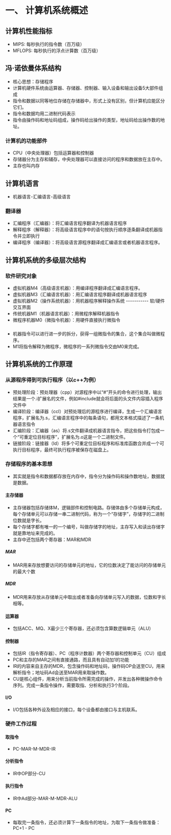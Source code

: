 # 一、 计算机系统概述
## 计算机性能指标
- MIPS: 每秒执行的指令数（百万级）
- MFLOPS: 每秒执行的浮点计算数（百万级）
## 冯·诺依曼体系结构
- 核心思想：存储程序
- 计算机硬件系统由运算器、存储器、控制器、输入设备和输出设备5大部件组成
- 指令和数据以同等地位存储在存储器中，形式上没有区别，但计算机应能区分它们。
- 指令和数据均用二进制代码表示
- 指令由操作码和地址码组成，操作码给出操作的类型，地址码给出操作数的地址。
### 计算机的功能部件
- CPU（中央处理器）包括运算器和控制器
- 存储器分为主存和辅存，中央处理器可以直接访问的程序和数据放在主存中。
- 主存也叫内存
## 计算机语言
- 机器语言-汇编语言-高级语言
### 翻译器
- 汇编程序（汇编器）：将汇编语言程序翻译为机器语言程序
- 解释程序（解释器）：将高级语言程序中的语句按执行顺序逐条翻译成机器指令并立即执行
- 编译程序（编译器）：将高级语言源程序翻译成汇编语言或者机器语言程序。
## 计算机系统的多级层次结构
### 软件研究对象
- 虚拟机器M4（高级语言机器）：用编译程序翻译成汇编语言程序。
- 虚拟机器M3（汇编语言机器）：用汇编语言程序翻译成机器语言程序
- 虚拟机器M2（操作系统机器）：用机器程序解释操作系统
----------- 软/硬件交互界面
- 传统机器M1（机器语言机器）：用微程序解释机器指令
- 微程序机器M0（微指令机器）：用硬件直接执行微指令
###
- 机器指令可以进行进一步的拆分，获得一组微指令的集合，这个集合叫做微程序。
- M1将指令解释为微程序，微程序的一系列微指令交由M0来完成。
## 计算机系统的工作原理
### 从源程序得到可执行程序（以c++为例）
- 预处理阶段：预处理器（cpp）对源程序中以“#”开头的命令进行处理，输出结果是一个.i扩展名的文件，例如#include就会将后面的头文件内容插入程序文件中
- 编译阶段：编译器（ccl）对预处理后的源程序进行编译，生成一个汇编语言程序，扩展名为.s，汇编语言程序中的每条语句，都用文本格式描述了一条机器语言指令
- 汇编阶段：汇编器（as）将.s文件翻译成机器语言指令，把这些指令打包成一个“可重定位目标程序”，扩展名为.o这是一个二进制文件。
- 链接阶段：链接器（ld）将多个可重定位目标程序和标准库函数合并成一个可执行目标程序，最终可执行程序被保存在磁盘上。
### 存储程序的基本思想
- 其实就是指令和数据都存放在内存中，指令分为操作码和操作数地址，数据就是数据。
#### 主存储器
- 主存储器包括存储体M，逻辑部件和控制电路。存储体由多个存储单元构成，每个存储单元可以存储一串二进制代码，称为一个“存储字”，存储字的二进制位数就是字长。
- 每个存储字都有唯一的一个编号，叫做存储字的地址，主存写入和读出存储字就是靠地址来完成的。
- 主存中还包括两个寄存器：MAR和MDR
##### MAR
- MAR用来存放想要访问的存储单元的地址，它的位数决定了能访问的存储单元的最大个数
##### MDR
- MDR用来存放从存储单元中取出或者准备向存储单元写入的数据，位数和字长相等。
#### 运算器
- 包括ACC、MQ、X最少三个寄存器，还必须包含算数逻辑单元（ALU）
#### 控制器
- 包括IR（指令寄存器）、PC（程序计数器）两个寄存器和控制单元（CU）组成
- PC和主存的MAR之间有直接通路，而且具有自动加1的功能
- IR的内容来自主存的MDR，包含操作码和地址码，操作码OP会送至CU，用来解析指令；地址码Ad会送至MAR用来取操作数。
- CU是核心组件，用来分析当前指令所需完成的操作，并发出各种微操作命令序列。完成一条指令操作，需要取指、分析和执行3个阶段。
#### I/O
- I/O包括各种外设及相应的接口，每个设备都由接口与主机联系。
### 硬件工作过程
#### 取指令
- PC-MAR-M-MDR-IR
#### 分析指令
- IR中OP部分-CU
#### 执行指令
- IR中Ad部分-MAR-M-MDR-ALU
#### PC
- 每取完一条指令，还必须计算下一条指令的地址，为取下一条指令做准备：PC+1 - PC
